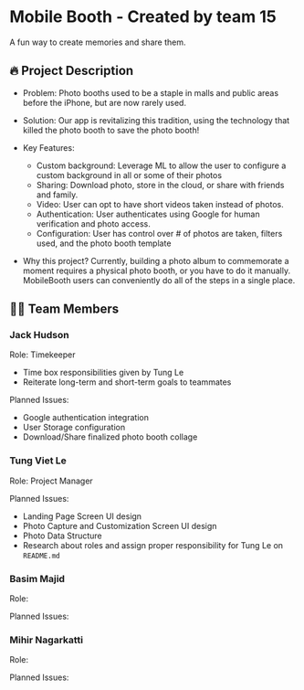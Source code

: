# Mobile Booth - Created by team 15

A fun way to create memories and share them.

## 🔥 Project Description
* Problem: Photo booths used to be a staple in malls and public areas before the iPhone, but are now rarely used. 
* Solution: Our app is revitalizing this tradition, using the technology that killed the photo booth to save the photo booth!

* Key Features:
  - Custom background: Leverage ML to allow the user to configure a custom background in all or some of their photos
  - Sharing: Download photo, store in the cloud, or share with friends and family.
  - Video: User can opt to have short videos taken instead of photos.
  - Authentication: User authenticates using Google for human verification and photo access.
  - Configuration: User has control over # of photos are taken, filters used, and the photo booth template

  
* Why this project? Currently, building a photo album to commemorate a moment requires a physical photo booth, or you have to do it manually. MobileBooth users can conveniently do all of the steps in a single place. 

## 🧑‍💻 Team Members

### Jack Hudson
Role: Timekeeper
- Time box responsibilities given by Tung Le
- Reiterate long-term and short-term goals to teammates

Planned Issues:
- Google authentication integration
- User Storage configuration
- Download/Share finalized photo booth collage

### Tung Viet Le
Role: Project Manager

Planned Issues:
- Landing Page Screen UI design
- Photo Capture and Customization Screen UI design
- Photo Data Structure
- Research about roles and assign proper responsibility for Tung Le on `README.md`

### Basim Majid
Role:

Planned Issues:

### Mihir Nagarkatti
Role:

Planned Issues:
